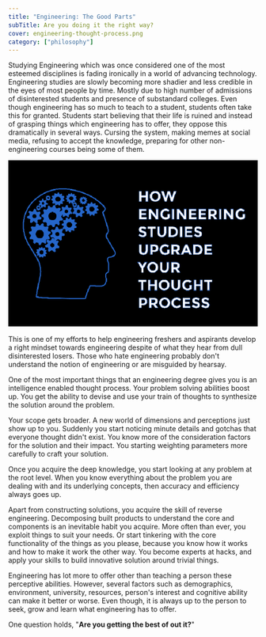 ```yaml
---
title: "Engineering: The Good Parts"
subTitle: Are you doing it the right way?
cover: engineering-thought-process.png
category: ["philosophy"]
---
```


Studying Engineering which was once considered one of the most esteemed disciplines is fading ironically in a world of advancing technology.  Engineering studies are slowly becoming more shadier and less credible in the eyes of most people by time. Mostly due to high number of admissions of disinterested students and presence of substandard colleges. Even though engineering has so much to teach to a student, students often take this for granted. Students start believing that their life is ruined and instead of grasping things which engineering has to offer, they oppose this dramatically in several ways. Cursing the system, making memes at social media, refusing to accept the knowledge, preparing for other non-engineering courses being some of them.

![Engineering has so much to offer than you might think](./engineering-thought-process.png)

This is one of my efforts to help engineering freshers and aspirants develop a right mindset towards engineering despite of what they hear from dull disinterested losers. Those who hate engineering probably don't understand the notion of engineering or are misguided by hearsay.

One of the most important things that an engineering degree gives you is an intelligence enabled thought process. Your problem solving abilities boost up. You get the ability to devise and use your train of thoughts to synthesize the solution around the problem.

Your scope gets broader. A new world of dimensions and perceptions just show up to you. Suddenly you start noticing minute details and gotchas that everyone thought didn't exist. You know more of the consideration factors for the solution and their impact. You starting weighting parameters more carefully to craft your solution.

Once you acquire the deep knowledge, you start looking at any problem at the root level. When you know everything about the problem you are dealing with and its underlying concepts, then accuracy and efficiency always goes up.

Apart from constructing solutions, you acquire the skill of reverse engineering. Decomposing built products to understand the core and components is an inevitable habit you acquire. More often than ever, you exploit things to suit your needs. Or start tinkering with the core functionality of the things as you please, because you know how it works and how to make it work the other way. You become experts at hacks, and apply your skills to build innovative solution around trivial things.

Engineering has lot more to offer other than teaching a person these perceptive abilities. However, several factors such as demographics, environment, university, resources, person's interest and cognitive ability can make it better or worse. Even though, it is always up to the person to seek, grow and learn what engineering has to offer.

One question holds, "**Are you getting the best of out it?**"